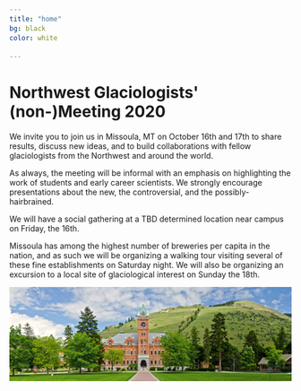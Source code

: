```yaml
---
title: "home"
bg: black
color: white

---
```

# Northwest Glaciologists' (non-)Meeting 2020
We invite you to join us in Missoula, MT on October 16th and 17th to share results, discuss new ideas, and to build collaborations with fellow glaciologists from the Northwest and around the world.  

As always, the meeting will be informal with an emphasis on highlighting the work of students and early career scientists.  We strongly encourage presentations about the new, the controversial, and the possibly-hairbrained.  

We will have a social gathering at a TBD determined location near campus on Friday, the 16th.

Missoula has among the highest number of breweries per capita in the nation, and as such we will be organizing a walking tour visiting several of these fine establishments on Saturday night.  We will also be organizing an excursion to a local site of glaciological interest on Sunday the 18th.  

![](/img/main_hall.jpg)
 
